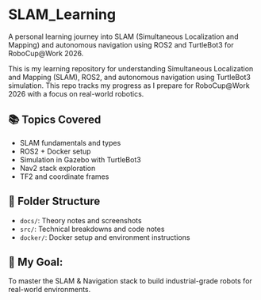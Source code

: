# SLAM_Learning
A personal learning journey into SLAM (Simultaneous Localization and Mapping) and autonomous navigation using ROS2 and TurtleBot3 for RoboCup@Work 2026.

This is my learning repository for understanding Simultaneous Localization and Mapping (SLAM), ROS2, and autonomous navigation using TurtleBot3 simulation. This repo tracks my progress as I prepare for RoboCup@Work 2026 with a focus on real-world robotics.

## 📚 Topics Covered
- SLAM fundamentals and types
- ROS2 + Docker setup
- Simulation in Gazebo with TurtleBot3
- Nav2 stack exploration
- TF2 and coordinate frames

## 📂 Folder Structure
- `docs/`: Theory notes and screenshots
- `src/`: Technical breakdowns and code notes
- `docker/`: Docker setup and environment instructions

## 🧠 My Goal:
To master the SLAM & Navigation stack to build industrial-grade robots for real-world environments.
